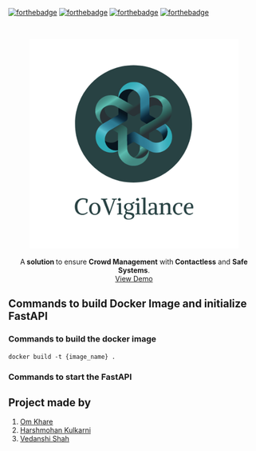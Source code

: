 

[![forthebadge](https://forthebadge.com/images/badges/built-with-love.svg)](https://forthebadge.com) [![forthebadge](https://forthebadge.com/images/badges/check-it-out.svg)](https://forthebadge.com) [![forthebadge](https://forthebadge.com/images/badges/made-with-python.svg)](https://forthebadge.com) [![forthebadge](https://forthebadge.com/images/badges/powered-by-coffee.svg)](https://forthebadge.com)

<br/>

<p align="center">
  <a href="https://github.com/Vedanshi-Shah/CoVigilance">
    <img src="static/CoVigilence.png" alt="Logo" width="420" height="420"></a>
  
  <p align="center">
    A<strong> solution </strong>to ensure <strong>Crowd Management</strong> with<strong> Contactless</strong> and <strong>Safe Systems</strong>.
    <br />
    <a href="https://youtu.be/_c6WhlrnhAM">View Demo</a>
   
  </p>
</p>

## Commands to build Docker Image and initialize FastAPI

### Commands to build the docker image

```
docker build -t {image_name} .
```

### Commands to start the FastAPI

## Project made by
1. [Om Khare](https://github.com/OmKhare)
2. [Harshmohan Kulkarni](https://github.com/harshmohan07)
3. [Vedanshi Shah](https://github.com/Vedanshi-Shah)
